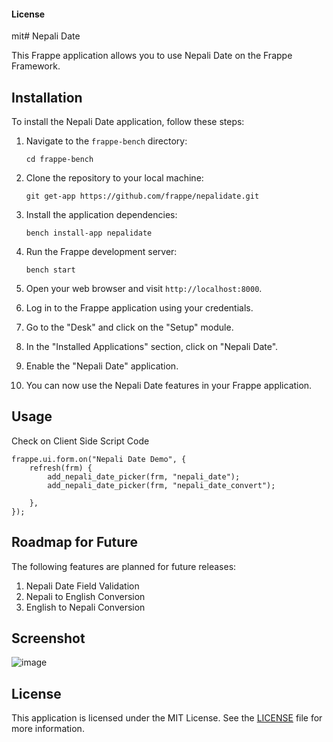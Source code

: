 #### License

mit# Nepali Date

This Frappe application allows you to use Nepali Date on the Frappe Framework.

## Installation

To install the Nepali Date application, follow these steps:

1. Navigate to the `frappe-bench` directory:

    ```shell
    cd frappe-bench
    ```
2. Clone the repository to your local machine:

    ```shell
    git get-app https://github.com/frappe/nepalidate.git
    ```
    
3. Install the application dependencies:

    ```shell
    bench install-app nepalidate
    ```

4. Run the Frappe development server:

    ```shell
    bench start
    ```

5. Open your web browser and visit `http://localhost:8000`.

6. Log in to the Frappe application using your credentials.

7. Go to the "Desk" and click on the "Setup" module.

8. In the "Installed Applications" section, click on "Nepali Date".

9. Enable the "Nepali Date" application.

10. You can now use the Nepali Date features in your Frappe application.

## Usage

Check on Client Side Script Code
```shell
frappe.ui.form.on("Nepali Date Demo", {
    refresh(frm) {
        add_nepali_date_picker(frm, "nepali_date");   
        add_nepali_date_picker(frm, "nepali_date_convert");  
         
    },
});
```

## Roadmap for Future

The following features are planned for future releases:

1. Nepali Date Field Validation
2. Nepali to English Conversion
3. English to Nepali Conversion

## Screenshot
![image](https://github.com/rbnkoirala/nepalidate/assets/64308806/d4712c1d-6bec-4462-9e0e-7a43b13a5f7d)

## License

This application is licensed under the MIT License. See the [LICENSE](./LICENSE) file for more information.
